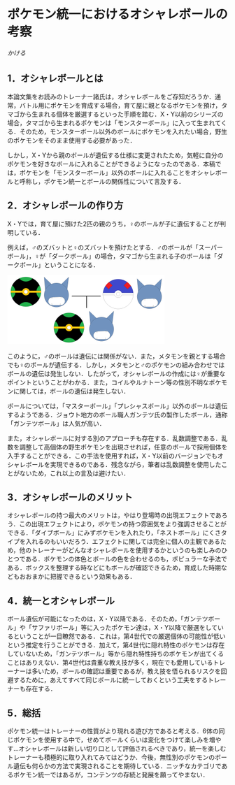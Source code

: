# ポケモン統一におけるオシャレボールの考察

###### かける

## 1．オシャレボールとは

本論文集をお読みのトレーナー諸氏は，オシャレボールをご存知だろうか．通常，バトル用にポケモンを育成する場合，育て屋に親となるポケモンを預け，タマゴから生まれる個体を厳選するといった手順を踏む．X・Y以前のシリーズの場合，タマゴから生まれるポケモンは「モンスターボール」に入って生まれてくる．そのため，モンスターボール以外のボールにポケモンを入れたい場合，野生のポケモンをそのまま使用する必要があった．

しかし，X・Yから親のボールが遺伝する仕様に変更されたため，気軽に自分のポケモンを好きなボールに入れることができるようになったのである．本稿では，ポケモンを「モンスターボール」以外のボールに入れることをオシャレボールと呼称し，ポケモン統一とボールの関係性について言及する．

## 2．オシャレボールの作り方

X・Yでは，育て屋に預けた2匹の親のうち，♀のボールが子に遺伝することが判明している．

例えば，♂のズバットと♀のズバットを預けたとする．♂のボールが「スーパーボール」，♀が「ダークボール」の場合，タマゴから生まれる子のボールは「ダークボール」ということになる．

![1-02-1](./images/1-02-1.png)

このように，♂のボールは遺伝には関係がない．また，メタモンを親とする場合でも♀のボールが遺伝する．しかし，メタモンと♂のポケモンの組み合わせではボールの遺伝は発生しない．したがって，オシャレボールの作成には♀が重要なポイントということがわかる．また，コイルやルナトーン等の性別不明なポケモンに関しては，ボールの遺伝は発生しない．

ボールについては，「マスターボール」「プレシャスボール」以外のボールは遺伝するようである．ジョウト地方のボール職人ガンテツ氏の製作したボール，通称「ガンテツボール」は人気が高い．

また，オシャレボールに対する別のアプローチも存在する．乱数調整である．乱数を調整して高個体の野生ポケモンを出現させれば，任意のボールで採用個体を入手することができる．この手法を使用すれば，X・Y以前のバージョンでもオシャレボールを実現できるのである．残念ながら，筆者は乱数調整を使用したことがないため，これ以上の言及は避けたい．

## 3．オシャレボールのメリット

オシャレボールの持つ最大のメリットは，やはり登場時の出現エフェクトであろう．この出現エフェクトにより，ポケモンの持つ雰囲気をより強調させることができる．「ダイブボール」にみずポケモンを入れたり，「ネストボール」にくさタイプを入れるのもいいだろう．エフェクトに関しては完全に個人の主観であるため，他のトレーナーがどんなオシャレボールを使用するかというのも楽しみのひとつである．ポケモンの体色とボールの色を合わせるのも，ポピュラーな手法である．ボックスを整理する時などにもボールが確認できるため，育成した時期などもおおまかに把握できるという効果もある．

## 4．統一とオシャレボール

ボール遺伝が可能になったのは，X・Y以降である．そのため，「ガンテツボール」や「サファリボール」等に入ったポケモン達は，X・Y以降で厳選をしているということが一目瞭然である．これは，第4世代での厳選個体の可能性が低いという推定を行うことができる．加えて，第4世代に隠れ特性のポケモンは存在していないため，「ガンテツボール」等から隠れ特性持ちのポケモンが出てくることはありえない．第4世代は貴重な教え技が多く，現在でも愛用しているトレーナーは多いため，ボールの確認は重要であるが，教え技を悟られるリスクを回避するために，あえてすべて同じボールに統一しておくという工夫をするトレーナーも存在する．

## 5．総括

ポケモン統一はトレーナーの性質がより現れる遊び方であると考える．6体の同じポケモンを使用する中で，せめてボールくらいは変化をつけて楽しみを増やす...オシャレボールは新しい切り口として評価されるべきであり，統一を楽しむトレーナーも積極的に取り入れてみてはどうか．今後，無性別のポケモンのボール遺伝も何らかの方法で実現されることを期待している．ニッチなカテゴリであるポケモン統一ではあるが，コンテンツの存続と発展を願ってやまない．

